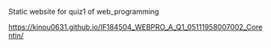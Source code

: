 Static website for quiz1 of web_programming

https://kinou0631.github.io/IF184504_WEBPRO_A_Q1_05111958007002_Corentin/
